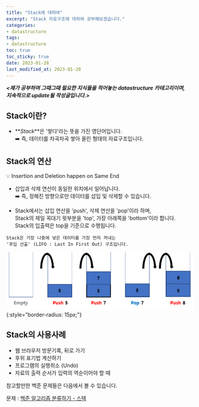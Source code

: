 ```yaml
---
title: "Stack에 대하여"
excerpt: "Stack 자료구조에 대하여 공부해보겠습니다."
categories: 
- datastructure
tags:
- datastructure
toc: true
toc_sticky: true
date: 2023-01-28
last_modified_at: 2023-01-28
---
```

**_<제가 공부하며 그때그때 필요한 지식들을 적어놓는 datastructure 카테고리이며,_**  
**_지속적으로 update될 작성글입니다.>_**

## Stack이란?
- **_Stack_**은 '쌓다'라는 뜻을 가진 영단어입니다.   
:arrow_right: 즉, 데이터를 차곡차곡 쌓아 올린 형태의 자료구조입니다.  

## Stack의 연산
:bulb: Insertion and Deletion happen on Same End
- 삽입과 삭제 연산이 동일한 위치에서 일어납니다.  
:arrow_right: 즉, 정해진 방향으로만 데이터를 삽입 및 삭제할 수 있습니다.  

- Stack에서는 삽입 연산을 'push', 삭제 연산을 'pop'이라 하며,  
Stack의 제일 꼭대기 윗부분을 'top', 가장 아래쪽을 'bottom'이라 합니다.  
Stack의 입출력은 top을 기준으로 수행됩니다.  

```
Stack은 가장 나중에 넣은 데이터를 가장 먼저 꺼내는  
'후입 선출' (LIFO : Last In First Out) 구조입니다.
```

![Stack 연산 설명](/assets/images/Stack_pushpop.png){:style="border-radius: 15px;"}

## Stack의 사용사례
- 웹 브라우저 방문기록, 뒤로 가기  
- 후위 표기법 계산하기  
- 프로그램의 실행취소 (Undo)  
- 자료의 출력 순서가 입력의 역순이어야 할 때

참고할만한 백준 문제들은 다음에서 볼 수 있습니다. 

문제 : [백준 알고리즘 분류하기 - 스택](https://www.acmicpc.net/problemset?sort=ac_desc&algo=71)
